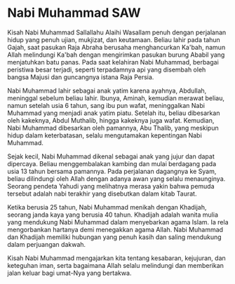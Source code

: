 # Nabi Muhammad SAW  

Kisah Nabi Muhammad Sallallahu Alaihi Wasallam penuh dengan perjalanan hidup yang penuh ujian, mukjizat, dan keutamaan. Beliau lahir pada tahun Gajah, saat pasukan Raja Abraha berusaha menghancurkan Ka'bah, namun Allah melindungi Ka'bah dengan mengirimkan pasukan burung Ababil yang menjatuhkan batu panas. Pada saat kelahiran Nabi Muhammad, berbagai peristiwa besar terjadi, seperti terpadamnya api yang disembah oleh bangsa Majusi dan guncangnya istana Raja Persia.

Nabi Muhammad lahir sebagai anak yatim karena ayahnya, Abdullah, meninggal sebelum beliau lahir. Ibunya, Aminah, kemudian merawat beliau, namun setelah usia 6 tahun, sang ibu pun wafat, meninggalkan Nabi Muhammad yang menjadi anak yatim piatu. Setelah itu, beliau dibesarkan oleh kakeknya, Abdul Muthalib, hingga kakeknya juga wafat. Kemudian, Nabi Muhammad dibesarkan oleh pamannya, Abu Thalib, yang meskipun hidup dalam keterbatasan, selalu mengutamakan kepentingan Nabi Muhammad.

Sejak kecil, Nabi Muhammad dikenal sebagai anak yang jujur dan dapat dipercaya. Beliau menggembalakan kambing dan mulai berdagang pada usia 13 tahun bersama pamannya. Pada perjalanan dagangnya ke Syam, beliau dilindungi oleh Allah dengan adanya awan yang selalu menaunginya. Seorang pendeta Yahudi yang melihatnya merasa yakin bahwa pemuda tersebut adalah nabi terakhir yang disebutkan dalam kitab Taurat.

Ketika berusia 25 tahun, Nabi Muhammad menikah dengan Khadijah, seorang janda kaya yang berusia 40 tahun. Khadijah adalah wanita mulia yang mendukung Nabi Muhammad dalam menyebarkan agama Islam. Ia rela mengorbankan hartanya demi menegakkan agama Allah. Nabi Muhammad dan Khadijah memiliki hubungan yang penuh kasih dan saling mendukung dalam perjuangan dakwah.

Kisah Nabi Muhammad mengajarkan kita tentang kesabaran, kejujuran, dan keteguhan iman, serta bagaimana Allah selalu melindungi dan memberikan jalan keluar bagi umat-Nya yang bertakwa.